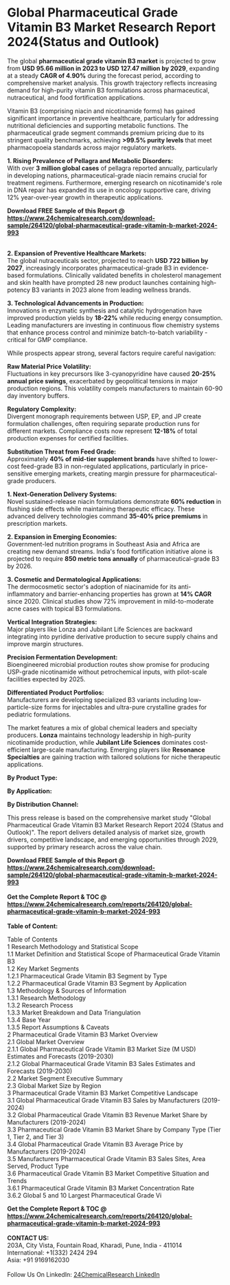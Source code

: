 <h1>Global Pharmaceutical Grade Vitamin B3 Market Research Report 2024(Status and Outlook)</h1><p>The global <strong>pharmaceutical grade vitamin B3 market</strong> is projected to grow from <strong>USD 95.66 million in 2023 to USD 127.47 million by 2029</strong>, expanding at a steady <strong>CAGR of 4.90%</strong> during the forecast period, according to comprehensive market analysis. This growth trajectory reflects increasing demand for high-purity vitamin B3 formulations across pharmaceutical, nutraceutical, and food fortification applications.</p><p>Vitamin B3 (comprising niacin and nicotinamide forms) has gained significant importance in preventive healthcare, particularly for addressing nutritional deficiencies and supporting metabolic functions. The pharmaceutical grade segment commands premium pricing due to its stringent quality benchmarks, achieving <strong>&gt;99.5% purity levels</strong> that meet pharmacopoeia standards across major regulatory markets.</p><p><strong>1. Rising Prevalence of Pellagra and Metabolic Disorders:</strong><br>
With over <strong>3 million global cases</strong> of pellagra reported annually, particularly in developing nations, pharmaceutical-grade niacin remains crucial for treatment regimens. Furthermore, emerging research on nicotinamide's role in DNA repair has expanded its use in oncology supportive care, driving 12% year-over-year growth in therapeutic applications.</p><div><b>Download FREE Sample of this Report @ 
            <a href="https://www.24chemicalresearch.com/download-sample/264120/global-pharmaceutical-grade-vitamin-b-market-2024-993">
            https://www.24chemicalresearch.com/download-sample/264120/global-pharmaceutical-grade-vitamin-b-market-2024-993</a></b></div><br><p><strong>2. Expansion of Preventive Healthcare Markets:</strong><br>
The global nutraceuticals sector, projected to reach <strong>USD 722 billion by 2027</strong>, increasingly incorporates pharmaceutical-grade B3 in evidence-based formulations. Clinically validated benefits in cholesterol management and skin health have prompted 28 new product launches containing high-potency B3 variants in 2023 alone from leading wellness brands.</p><p><strong>3. Technological Advancements in Production:</strong><br>
Innovations in enzymatic synthesis and catalytic hydrogenation have improved production yields by <strong>18-22%</strong> while reducing energy consumption. Leading manufacturers are investing in continuous flow chemistry systems that enhance process control and minimize batch-to-batch variability - critical for GMP compliance.</p><p>While prospects appear strong, several factors require careful navigation:</p><p><strong>Raw Material Price Volatility:</strong><br>
    Fluctuations in key precursors like 3-cyanopyridine have caused <strong>20-25% annual price swings</strong>, exacerbated by geopolitical tensions in major production regions. This volatility compels manufacturers to maintain 60-90 day inventory buffers.</p><p><strong>Regulatory Complexity:</strong><br>
    Divergent monograph requirements between USP, EP, and JP create formulation challenges, often requiring separate production runs for different markets. Compliance costs now represent <strong>12-18%</strong> of total production expenses for certified facilities.</p><p><strong>Substitution Threat from Feed Grade:</strong><br>
    Approximately <strong>40% of mid-tier supplement brands</strong> have shifted to lower-cost feed-grade B3 in non-regulated applications, particularly in price-sensitive emerging markets, creating margin pressure for pharmaceutical-grade producers.</p><p><strong>1. Next-Generation Delivery Systems:</strong><br>
Novel sustained-release niacin formulations demonstrate <strong>60% reduction</strong> in flushing side effects while maintaining therapeutic efficacy. These advanced delivery technologies command <strong>35-40% price premiums</strong> in prescription markets.</p><p><strong>2. Expansion in Emerging Economies:</strong><br>
Government-led nutrition programs in Southeast Asia and Africa are creating new demand streams. India's food fortification initiative alone is projected to require <strong>850 metric tons annually</strong> of pharmaceutical-grade B3 by 2026.</p><p><strong>3. Cosmetic and Dermatological Applications:</strong><br>
The dermocosmetic sector's adoption of niacinamide for its anti-inflammatory and barrier-enhancing properties has grown at <strong>14% CAGR</strong> since 2020. Clinical studies show 72% improvement in mild-to-moderate acne cases with topical B3 formulations.</p><p><strong>Vertical Integration Strategies:</strong><br>
    Major players like Lonza and Jubilant Life Sciences are backward integrating into pyridine derivative production to secure supply chains and improve margin structures.</p><p><strong>Precision Fermentation Development:</strong><br>
    Bioengineered microbial production routes show promise for producing USP-grade nicotinamide without petrochemical inputs, with pilot-scale facilities expected by 2025.</p><p><strong>Differentiated Product Portfolios:</strong><br>
    Manufacturers are developing specialized B3 variants including low-particle-size forms for injectables and ultra-pure crystalline grades for pediatric formulations.</p><p>The market features a mix of global chemical leaders and specialty producers. <strong>Lonza</strong> maintains technology leadership in high-purity nicotinamide production, while <strong>Jubilant Life Sciences</strong> dominates cost-efficient large-scale manufacturing. Emerging players like <strong>Resonance Specialties</strong> are gaining traction with tailored solutions for niche therapeutic applications.</p><p><strong>By Product Type:</strong></p><p><strong>By Application:</strong></p><p><strong>By Distribution Channel:</strong></p><p>This press release is based on the comprehensive market study "Global Pharmaceutical Grade Vitamin B3 Market Research Report 2024 (Status and Outlook)". The report delivers detailed analysis of market size, growth drivers, competitive landscape, and emerging opportunities through 2029, supported by primary research across the value chain.</p><div><b>Download FREE Sample of this Report @ 
            <a href="https://www.24chemicalresearch.com/download-sample/264120/global-pharmaceutical-grade-vitamin-b-market-2024-993">
            https://www.24chemicalresearch.com/download-sample/264120/global-pharmaceutical-grade-vitamin-b-market-2024-993</a></b></div><br><div><b>Get the Complete Report & TOC @ 
            <a href="https://www.24chemicalresearch.com/reports/264120/global-pharmaceutical-grade-vitamin-b-market-2024-993">
            https://www.24chemicalresearch.com/reports/264120/global-pharmaceutical-grade-vitamin-b-market-2024-993</a></b></div><br>
            <b>Table of Content:</b><p>Table of Contents<br />
1 Research Methodology and Statistical Scope<br />
1.1 Market Definition and Statistical Scope of Pharmaceutical Grade Vitamin B3<br />
1.2 Key Market Segments<br />
1.2.1 Pharmaceutical Grade Vitamin B3 Segment by Type<br />
1.2.2 Pharmaceutical Grade Vitamin B3 Segment by Application<br />
1.3 Methodology & Sources of Information<br />
1.3.1 Research Methodology<br />
1.3.2 Research Process<br />
1.3.3 Market Breakdown and Data Triangulation<br />
1.3.4 Base Year<br />
1.3.5 Report Assumptions & Caveats<br />
2 Pharmaceutical Grade Vitamin B3 Market Overview<br />
2.1 Global Market Overview<br />
2.1.1 Global Pharmaceutical Grade Vitamin B3 Market Size (M USD) Estimates and Forecasts (2019-2030)<br />
2.1.2 Global Pharmaceutical Grade Vitamin B3 Sales Estimates and Forecasts (2019-2030)<br />
2.2 Market Segment Executive Summary<br />
2.3 Global Market Size by Region<br />
3 Pharmaceutical Grade Vitamin B3 Market Competitive Landscape<br />
3.1 Global Pharmaceutical Grade Vitamin B3 Sales by Manufacturers (2019-2024)<br />
3.2 Global Pharmaceutical Grade Vitamin B3 Revenue Market Share by Manufacturers (2019-2024)<br />
3.3 Pharmaceutical Grade Vitamin B3 Market Share by Company Type (Tier 1, Tier 2, and Tier 3)<br />
3.4 Global Pharmaceutical Grade Vitamin B3 Average Price by Manufacturers (2019-2024)<br />
3.5 Manufacturers Pharmaceutical Grade Vitamin B3 Sales Sites, Area Served, Product Type<br />
3.6 Pharmaceutical Grade Vitamin B3 Market Competitive Situation and Trends<br />
3.6.1 Pharmaceutical Grade Vitamin B3 Market Concentration Rate<br />
3.6.2 Global 5 and 10 Largest Pharmaceutical Grade Vi</p><div><b>Get the Complete Report & TOC @ 
            <a href="https://www.24chemicalresearch.com/reports/264120/global-pharmaceutical-grade-vitamin-b-market-2024-993">
            https://www.24chemicalresearch.com/reports/264120/global-pharmaceutical-grade-vitamin-b-market-2024-993</a></b></div><br><b>CONTACT US:</b><br>
            203A, City Vista, Fountain Road, Kharadi, Pune, India - 411014<br>
            International: +1(332) 2424 294<br>
            Asia: +91 9169162030 <br><br>
            Follow Us On LinkedIn: <a href="https://www.linkedin.com/company/24chemicalresearch/">24ChemicalResearch LinkedIn</a>
